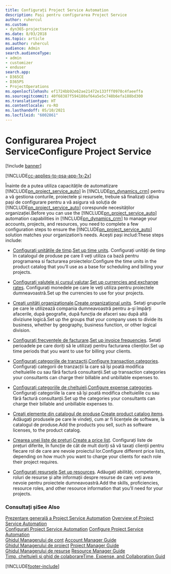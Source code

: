 ```yaml
---
title: Configurați Project Service Automation
description: Pași pentru configurarea Project Service
author: ruhercul
ms.custom:
- dyn365-projectservice
ms.date: 8/03/2018
ms.topic: article
ms.author: ruhercul
audience: Admin
search.audienceType:
- admin
- customizer
- enduser
search.app:
- D365CE
- D365PS
- ProjectOperations
ms.openlocfilehash: ef1724bb92e62ae21472e133fff0978c4faeeffa
ms.sourcegitcommit: 40f68387f594180af64a5e5c748b6efa188bd300
ms.translationtype: HT
ms.contentlocale: ro-RO
ms.lasthandoff: 05/10/2021
ms.locfileid: "6002861"
---
```

# <a name="configure-project-service"></a><span data-ttu-id="369fc-103">Configurarea Project Service</span><span class="sxs-lookup"><span data-stu-id="369fc-103">Configure Project Service</span></span>

[!include [banner](../includes/psa-now-project-operations.md)]

[!INCLUDE[cc-applies-to-psa-app-1x-2x](../includes/cc-applies-to-psa-app-1x-2x.md)]

<span data-ttu-id="369fc-104">Înainte de a putea utiliza capacitățile de automatizare [!INCLUDE[pn_project_service_auto](../includes/pn-project-service-auto.md)] în [!INCLUDE[pn_dynamics_crm](../includes/pn-dynamics-crm.md)] pentru a vă gestiona conturile, proiectele și resursele, trebuie să finalizați câțiva pași de configurare pentru a vă asigura vă soluția de [!INCLUDE[pn_project_service_auto](../includes/pn-project-service-auto.md)] corespunde necesităților organizației.</span><span class="sxs-lookup"><span data-stu-id="369fc-104">Before you can use the [!INCLUDE[pn_project_service_auto](../includes/pn-project-service-auto.md)] automation capabilities in [!INCLUDE[pn_dynamics_crm](../includes/pn-dynamics-crm.md)] to manage your accounts, projects, and resources, you need to complete a few configuration steps to ensure the [!INCLUDE[pn_project_service_auto](../includes/pn-project-service-auto.md)] solution matches your organization’s needs.</span></span> <span data-ttu-id="369fc-105">Acești pași includ:</span><span class="sxs-lookup"><span data-stu-id="369fc-105">These steps include:</span></span>  
  
-   <span data-ttu-id="369fc-106">[Configurați unitățile de timp](../psa/set-up-time-units.md).</span><span class="sxs-lookup"><span data-stu-id="369fc-106">[Set up time units](../psa/set-up-time-units.md).</span></span> <span data-ttu-id="369fc-107">Configurați unități de timp în catalogul de produse pe care îl veți utiliza ca bază pentru programarea si facturarea proiectelor.</span><span class="sxs-lookup"><span data-stu-id="369fc-107">Configure the time units in the product catalog that you’ll use as a base for scheduling and billing your projects.</span></span>  
  
-   <span data-ttu-id="369fc-108">[Configurați valutele și cursul valutar](../psa/set-up-currencies-exchange-rates.md).</span><span class="sxs-lookup"><span data-stu-id="369fc-108">[Set up currencies and exchange rates](../psa/set-up-currencies-exchange-rates.md).</span></span> <span data-ttu-id="369fc-109">Configurați monedele pe care le veți utiliza pentru proiectele dumneavoastră.</span><span class="sxs-lookup"><span data-stu-id="369fc-109">Set up the currencies to use for your projects.</span></span>  
  
-   <span data-ttu-id="369fc-110">[Creați unități organizaționale](../psa/create-organizational-units.md).</span><span class="sxs-lookup"><span data-stu-id="369fc-110">[Create organizational units](../psa/create-organizational-units.md).</span></span> <span data-ttu-id="369fc-111">Setați grupurile pe care le utilizează compania dumneavoastră pentru a-și împărți afacerile, după geografie, după funcția de afaceri sau după altă diviziune logică.</span><span class="sxs-lookup"><span data-stu-id="369fc-111">Set up the groups that your company uses to divide its business, whether by geography, business function, or other logical division.</span></span>  
  
-   <span data-ttu-id="369fc-112">[Configurați frecvențele de facturare](../psa/set-up-invoice-frequencies.md).</span><span class="sxs-lookup"><span data-stu-id="369fc-112">[Set up invoice frequencies](../psa/set-up-invoice-frequencies.md).</span></span> <span data-ttu-id="369fc-113">Setați perioadele pe care doriți să le utilizați pentru facturarea clienților.</span><span class="sxs-lookup"><span data-stu-id="369fc-113">Set up time periods that you want to use for billing your clients.</span></span>  
  
-   <span data-ttu-id="369fc-114">[Configurați categoriile de tranzacții](../psa/configure-transaction-categories.md).</span><span class="sxs-lookup"><span data-stu-id="369fc-114">[Configure transaction categories](../psa/configure-transaction-categories.md).</span></span> <span data-ttu-id="369fc-115">Configurați categorii de tranzacții la care să își poată modifica cheltuielile cu sau fără factură consultanții.</span><span class="sxs-lookup"><span data-stu-id="369fc-115">Set up transaction categories your consultants can charge their billable and unbillable expenses to.</span></span>  
  
-   <span data-ttu-id="369fc-116">[Configurați categoriile de cheltuieli](../psa/configure-expense-categories.md).</span><span class="sxs-lookup"><span data-stu-id="369fc-116">[Configure expense categories](../psa/configure-expense-categories.md).</span></span> <span data-ttu-id="369fc-117">Configurați categoriile la care să își poată modifica cheltuielile cu sau fără factură consultanții.</span><span class="sxs-lookup"><span data-stu-id="369fc-117">Set up the categories your consultants can charge their billable and unbillable expenses to.</span></span>  
  
-   <span data-ttu-id="369fc-118">[Creați elemente din catalogul de produse](../psa/create-product-catalog-items.md).</span><span class="sxs-lookup"><span data-stu-id="369fc-118">[Create product catalog items](../psa/create-product-catalog-items.md).</span></span> <span data-ttu-id="369fc-119">Adăugați produsele pe care le vindeți, cum ar fi licențele de software, la catalogul de produse.</span><span class="sxs-lookup"><span data-stu-id="369fc-119">Add the products you sell, such as software licenses, to the product catalog.</span></span>  
  
-   <span data-ttu-id="369fc-120">[Crearea unei liste de prețuri](../psa/create-price-list.md).</span><span class="sxs-lookup"><span data-stu-id="369fc-120">[Create a price list](../psa/create-price-list.md).</span></span> <span data-ttu-id="369fc-121">Configurați liste de prețuri diferite, în funcție de cât de mult doriți să vă taxați clienții pentru fiecare rol de care are nevoie proiectul lor.</span><span class="sxs-lookup"><span data-stu-id="369fc-121">Configure different price lists, depending on how much you want to charge your clients for each role their project requires.</span></span>  
  
-   <span data-ttu-id="369fc-122">[Configurați resursele](../psa/set-up-resources.md).</span><span class="sxs-lookup"><span data-stu-id="369fc-122">[Set up resources](../psa/set-up-resources.md).</span></span> <span data-ttu-id="369fc-123">Adăugați abilități, competențe, roluri de resurse și alte informații despre resurse de care veți avea nevoie pentru proiectele dumneavoastră.</span><span class="sxs-lookup"><span data-stu-id="369fc-123">Add the skills, proficiencies, resource roles, and other resource information that you’ll need for your projects.</span></span>  
  
### <a name="see-also"></a><span data-ttu-id="369fc-124">Consultați și</span><span class="sxs-lookup"><span data-stu-id="369fc-124">See Also</span></span>  
 <span data-ttu-id="369fc-125">[Prezentare generală a Project Service Automation](../psa/overview.md) </span><span class="sxs-lookup"><span data-stu-id="369fc-125">[Overview of Project Service Automation](../psa/overview.md) </span></span>  
 <span data-ttu-id="369fc-126">[Configurați Project Service Automation](../psa/configure.md) </span><span class="sxs-lookup"><span data-stu-id="369fc-126">[Configure Project Service Automation](../psa/configure.md) </span></span>  
 <span data-ttu-id="369fc-127">[Ghidul Managerului de cont](../psa/account-manager-guide.md) </span><span class="sxs-lookup"><span data-stu-id="369fc-127">[Account Manager Guide](../psa/account-manager-guide.md) </span></span>  
 <span data-ttu-id="369fc-128">[Ghidul Managerului de proiect](../psa/project-manager-guide.md) </span><span class="sxs-lookup"><span data-stu-id="369fc-128">[Project Manager Guide](../psa/project-manager-guide.md) </span></span>  
 <span data-ttu-id="369fc-129">[Ghidul Managerului de resurse](../psa/resource-manager-guide.md) </span><span class="sxs-lookup"><span data-stu-id="369fc-129">[Resource Manager Guide](../psa/resource-manager-guide.md) </span></span>  
 [<span data-ttu-id="369fc-130">Timp, cheltuieli și ghid de colaborare</span><span class="sxs-lookup"><span data-stu-id="369fc-130">Time, Expense, and Collaboration Guid</span></span>](../psa/time-expense-collaboration-guide.md)


[!INCLUDE[footer-include](../includes/footer-banner.md)]